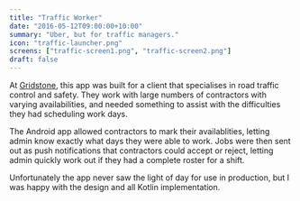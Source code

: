 ```yaml
---
title: "Traffic Worker"
date: "2016-05-12T09:00:00+10:00"
summary: "Uber, but for traffic managers."
icon: "traffic-launcher.png"
screens: ["traffic-screen1.png", "traffic-screen2.png"]
draft: false
---
```


At [Gridstone](https://gridstone.com.au), this app was built for a client
that specialises in road traffic control and safety. They work with large
numbers of contractors with varying availabilities, and needed something
to assist with the difficulties they had scheduling work days.

The Android app allowed contractors to mark their availablities, letting admin
know exactly what days they were able to work. Jobs were then sent out as push
notifications that contractors could accept or reject, letting admin quickly
work out if they had a complete roster for a shift.

Unfortunately the app never saw the light of day for use in production, but I
was happy with the design and all Kotlin implementation.

